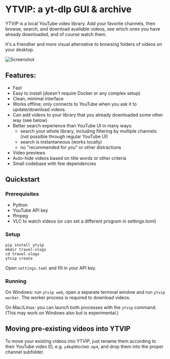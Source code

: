 # YTVIP: a yt-dlp GUI & archive

YTVIP is a local YouTube video library. Add your favorite channels,
then browse, search, and download available videos, 
see which ones you have already downloaded,
and of course watch them.

It's a friendlier and more visual alternative to browsing folders of videos on your desktop.

![Screenshot](demo.gif)

## Features:

- Fast
- Easy to install (doesn't require Docker or any complex setup)
- Clean, minimal interface
- Works offline; only connects to YouTube when you ask it to update/download videos.
- Can add videos to your library that you already downloaded some other way (see below) 
- Better search experience than YouTube UI in many ways:
  - search your whole library, including filtering by multiple channels
    (not possible through regular YouTube UI)
  - search is instantaneous (works locally)
  - no "recommended for you" or other distractions
- Video previews
- Auto-hide videos based on title words or other criteria
- Small codebase with few dependencies

## Quickstart

### Prerequisites
- Python
- YouTube API key
- ffmpeg
- VLC to watch videos (or can set a different program in settings.toml)

### Setup

```commandline
pip install ytvip 
mkdir travel-vlogs
cd travel-vlogs
ytvip create 
```

Open `settings.toml` and fill in your API key.

### Running

On Windows: run `ytvip web`, open a separate terminal window and run `ytvip worker`.
The worker process is required to download videos.

On Mac/Linux: you can launch both processes with the `ytvip` command.
(This may work on Windows also but is experimental.)

## Moving pre-existing videos into YTVIP

To move your existing videos into YTVIP,
just rename them according to their YouTube video ID,
e.g. `y4bqhRGchmU.mp4`,
and drop them into the proper channel subfolder. 
